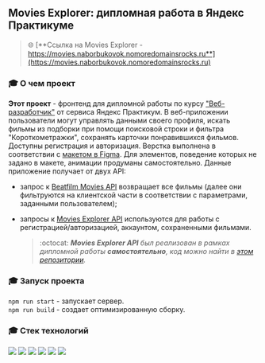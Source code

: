 ## Movies Explorer: дипломная работа в Яндекс Практикуме

> :globe_with_meridians: [**Ссылка на Movies Explorer - https://movies.naborbukovok.nomoredomainsrocks.ru**](https://movies.naborbukovok.nomoredomainsrocks.ru)

### :mortar_board: О чем проект
**Этот проект** - фронтенд для дипломной работы по курсу ["Веб-разработчик"](https://practicum.yandex.ru/web) от сервиса Яндекс Практикум. В веб-приложении пользователи могут управлять данными своего профиля, искать фильмы из подборки при помощи поисковой строки и фильтра "Короткометражки", сохранять карточки понравившихся фильмов. Доступны регистрация и авторизация. Верстка выполнена в соответствии с [макетом в Figma](https://www.figma.com/file/6FMWkB94wE7KTkcCgUXtnC/%D0%94%D0%B8%D0%BF%D0%BB%D0%BE%D0%BC%D0%BD%D1%8B%D0%B9-%D0%BF%D1%80%D0%BE%D0%B5%D0%BA%D1%82?node-id=1%3A1534&mode=dev). Для элементов, поведение которых не задано в макете, анимации продуманы самостоятельно. Данные приложение получает от двух API:<br/>
- запрос к [Beatfilm Movies API](https://api.nomoreparties.co/beatfilm-movies) возвращает все фильмы (далее они фильтруются на клиентской части в соответствии с параметрами, заданными пользователем);<br/>
- запросы к [Movies Explorer API](https://api.movies.naborbukovok.nomoredomainsrocks.ru) используются для работы с регистрацией/авторизацией, аккаунтом, сохраненными фильмами.
  
  > :octocat: ***Movies Explorer API** был реализован в рамках дипломной работы **самостоятельно**, код можно найти в [этом репозитории](https://github.com/naborbukovok/movies-explorer-api).*

### :mortar_board: Запуск проекта
`npm run start` - запускает сервер.<br/>
`npm run build` - создает оптимизированную сборку.

### :mortar_board: Стек технологий
<img src="https://img.shields.io/badge/npm-CB3837?style=flat&logo=npm&logoColor=white"/> <img src="https://img.shields.io/badge/JavaScript-F7DF1E?style=flat&logo=javascript&logoColor=white"/> <img src="https://img.shields.io/badge/React-61DAFB?style=flat&logo=react&logoColor=white"/> <img src="https://img.shields.io/badge/HTML-E34F26?style=flat&logo=html5&logoColor=white"/> <img src="https://img.shields.io/badge/CSS-1572B6?style=flat&logo=css3&logoColor=white"/> <img src="https://img.shields.io/badge/Yandex Cloud-5282FF?style=flat&logo=yandexcloud&logoColor=white"/>
